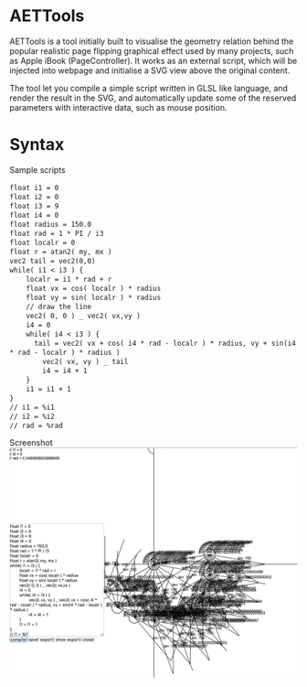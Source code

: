 # AETTools
AETTools is a tool initially built to visualise the geometry relation behind the popular realistic page flipping graphical effect used by many projects, such as Apple iBook (PageController). It works as an external script, which will be injected into webpage and initialise a SVG view above the original content.

The tool let you compile a simple script written in GLSL like language, and render the result in the SVG, and automatically update some of the reserved parameters with interactive data, such as mouse position.

# Syntax

Sample scripts
```
float i1 = 0
float i2 = 0
float i3 = 9
float i4 = 0
float radius = 150.0
float rad = 1 * PI / i3
float localr = 0
float r = atan2( my, mx )
vec2 tail = vec2(0,0)
while( i1 < i3 ) {
	localr = i1 * rad + r
	float vx = cos( localr ) * radius
	float vy = sin( localr ) * radius
	// draw the line
	vec2( 0, 0 ) _ vec2( vx,vy )
	i4 = 0
	while( i4 < i3 ) {
	  tail = vec2( vx + cos( i4 * rad - localr ) * radius, vy + sin(i4 * rad - localr ) * radius )
		vec2( vx, vy ) _ tail
		i4 = i4 + 1
	}
	i1 = i1 + 1
}
// i1 = %i1
// i2 = %i2
// rad = %rad

```

Screenshot
![alt tag](https://raw.githubusercontent.com/cryeong/AETTools/master/screenshot.png)
